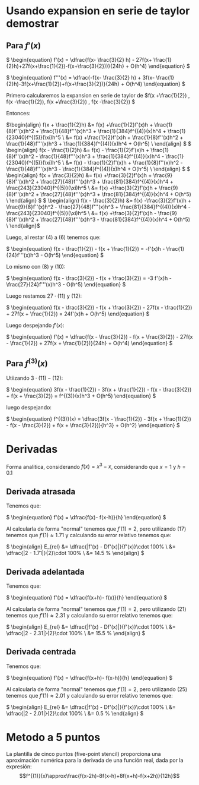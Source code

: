 # Usando expansion en serie de taylor demostrar

## Para $f'(x)$
$
\begin{equation}
    f'(x) = \dfrac{f(x- \frac{3}{2} h) - 27f(x+ \frac{1}{2}h)+27f(x+\frac{1}{2})-f(x+\frac{3}{2}))}{24h} + O(h^4)
\end{equation}
$

$
\begin{equation}
    f'''(x) = \dfrac{-f(x- \frac{3}{2} h) + 3f(x- \frac{1}{2}h)-3f(x+\frac{1}{2})+f(x+\frac{3}{2})}{24h} + O(h^4)
\end{equation}
$

Primero calcularemos la expansion en serie de taylor de $f(x +\frac{1}{2}) , f(x -\frac{1}{2}), f(x +\frac{3}{2}) , f(x -\frac{3}{2}) $

Entonces:

$\begin{align}
    f(x + \frac{1}{2}h) &= f(x) +\frac{1}{2}f'(x)h + \frac{1}{8}f''(x)h^2 + \frac{1}{48}f'''(x)h^3 + \frac{1}{384}f^{(4)}(x)h^4 + \frac{1}{23040}f^{(5)}(\xi)h^5 \\
    &= f(x) +\frac{1}{2}f'(x)h + \frac{1}{8}f''(x)h^2 + \frac{1}{48}f'''(x)h^3 + \frac{1}{384}f^{(4)}(x)h^4 + O(h^5) \\
\end{align}
$
$
\begin{align}
    f(x - \frac{1}{2}h) &= f(x) - \frac{1}{2}f'(x)h + \frac{1}{8}f''(x)h^2 - \frac{1}{48}f'''(x)h^3 + \frac{1}{384}f^{(4)}(x)h^4 - \frac{1}{23040}f^{(5)}(\xi)h^5 \\
    &= f(x) - \frac{1}{2}f'(x)h + \frac{1}{8}f''(x)h^2 - \frac{1}{48}f'''(x)h^3 - \frac{1}{384}f^{(4)}(x)h^4 + O(h^5) \\
\end{align}
$
$
\begin{align}
    f(x + \frac{3}{2}h) &= f(x) +\frac{3}{2}f'(x)h + \frac{9}{8}f''(x)h^2 + \frac{27}{48}f'''(x)h^3 + \frac{81}{384}f^{(4)}(x)h^4 + \frac{243}{23040}f^{(5)}(\xi)h^5 \\
    &= f(x) +\frac{3}{2}f'(x)h + \frac{9}{8}f''(x)h^2 + \frac{27}{48}f'''(x)h^3 + \frac{81}{384}f^{(4)}(x)h^4 + O(h^5) \\
\end{align}
$
$
\begin{align}
    f(x - \frac{3}{2}h) &= f(x) -\frac{3}{2}f'(x)h + \frac{9}{8}f''(x)h^2 - \frac{27}{48}f'''(x)h^3 + \frac{81}{384}f^{(4)}(x)h^4 - \frac{243}{23040}f^{(5)}(\xi)h^5 \\
    &= f(x) +\frac{3}{2}f'(x)h - \frac{9}{8}f''(x)h^2 + \frac{27}{48}f'''(x)h^3 - \frac{81}{384}f^{(4)}(x)h^4 + O(h^5) \\
\end{align}$

Luego, al restar $(4)$ a $(6)$ tenemos que:

$
\begin{equation}
    f(x - \frac{1}{2}) - f(x + \frac{1}{2}) = -f'(x)h - \frac{1}{24}f'''(x)h^3 - O(h^5) 
\end{equation}
$

Lo mismo con $(8)$ y $(10)$:

$
\begin{equation}
    f(x - \frac{3}{2}) - f(x + \frac{3}{2}) = -3 f'(x)h - \frac{27}{24}f'''(x)h^3 - O(h^5) 
\end{equation}
$

Luego restamos $27 \cdot(11)$ y $(12)$:

$
\begin{equation}
    f(x - \frac{3}{2}) - f(x + \frac{3}{2}) - 27f(x - \frac{1}{2}) + 27f(x + \frac{1}{2}) = 24f'(x)h + O(h^5)
\end{equation}
$

Luego despejando $f'(x)$:

$
\begin{equation}
    f'(x) = \dfrac{f(x - \frac{3}{2}) - f(x + \frac{3}{2}) - 27f(x - \frac{1}{2}) + 27f(x + \frac{1}{2})}{24h} + O(h^4)
\end{equation}
$

## Para $f^{(3)}(x)$ 

Utiizando $3 \cdot (11) - (12)$:

$
\begin{equation}
    3f(x - \frac{1}{2}) - 3f(x + \frac{1}{2}) - f(x - \frac{3}{2}) + f(x + \frac{3}{2}) = f^{(3)}(x)h^3 + O(h^5)
\end{equation}
$

luego despejando:

$
\begin{equation}
    f^{(3)}(x) = \dfrac{3f(x - \frac{1}{2}) - 3f(x + \frac{1}{2}) - f(x - \frac{3}{2}) + f(x + \frac{3}{2})}{h^3} + O(h^2)
\end{equation}
$

# Derivadas

Forma analitica, considerando $f(x) = x^3 -x$, considerando que $x = 1$ y $h = 0.1$

## Derivada atrasada

Tenemos que:

$
\begin{equation}
    f'(x) = \dfrac{f(x)- f(x-h)}{h}
\end{equation}
$

Al calcularla de forma "normal" tenemos que $f'(1) = 2$, pero utilizando $(17)$ tenemos que $f'(1) \approx 1.71$ y calculando su error relativo tenemos que:

$
\begin{align}
    E_{rel} &= \dfrac{|f'(x) - Df'(x)|}{f'(x)}\cdot 100\% \\
            &= \dfrac{|2 - 1.71|}{2}\cdot 100\% \\
            &= 14.5 \%
\end{align}
$

## Derivada adelantada

Tenemos que:

$
\begin{equation}
    f'(x) = \dfrac{f(x+h)- f(x)}{h}
\end{equation}
$

Al calcularla de forma "normal" tenemos que $f'(1) = 2$, pero utilizando $(21)$ tenemos que $f'(1) \approx 2.31$ y calculando su error relativo tenemos que:

$
\begin{align}
    E_{rel} &= \dfrac{|f'(x) - Df'(x)|}{f'(x)}\cdot 100\% \\
            &= \dfrac{|2 - 2.31|}{2}\cdot 100\% \\
            &= 15.5 \%
\end{align}
$

## Derivada centrada

Tenemos que:

$
\begin{equation}
    f'(x) = \dfrac{f(x+h)- f(x-h)}{h}
\end{equation}
$

Al calcularla de forma "normal" tenemos que $f'(1) = 2$, pero utilizando $(25)$ tenemos que $f'(1) \approx 2.01$ y calculando su error relativo tenemos que:

$
\begin{align}
    E_{rel} &= \dfrac{|f'(x) - Df'(x)|}{f'(x)}\cdot 100\% \\
            &= \dfrac{|2 - 2.01|}{2}\cdot 100\% \\
            &= 0.5 \%
\end{align}
$

# Metodo a 5 puntos

La plantilla de cinco puntos (five-point stencil) proporciona una aproximación numérica para la derivada de una función real, dada por la expresión:
 $$f^{(1)}(x)\approx\frac{f(x-2h)-8f(x-h)+8f(x+h)-f(x+2h)}{12h}$$
